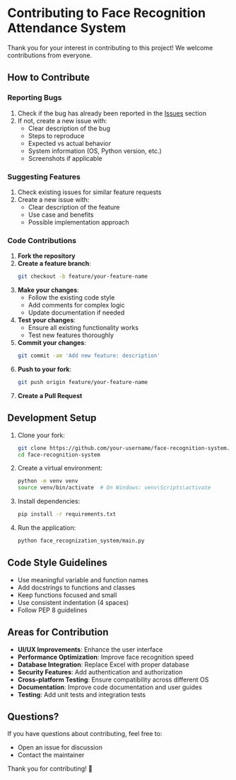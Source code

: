# Contributing to Face Recognition Attendance System

Thank you for your interest in contributing to this project! We welcome contributions from everyone.

## How to Contribute

### Reporting Bugs

1. Check if the bug has already been reported in the [Issues](https://github.com/vatsalyab123/face-recognition-system/issues) section
2. If not, create a new issue with:
   - Clear description of the bug
   - Steps to reproduce
   - Expected vs actual behavior
   - System information (OS, Python version, etc.)
   - Screenshots if applicable

### Suggesting Features

1. Check existing issues for similar feature requests
2. Create a new issue with:
   - Clear description of the feature
   - Use case and benefits
   - Possible implementation approach

### Code Contributions

1. **Fork the repository**
2. **Create a feature branch**:
   ```bash
   git checkout -b feature/your-feature-name
   ```
3. **Make your changes**:
   - Follow the existing code style
   - Add comments for complex logic
   - Update documentation if needed
4. **Test your changes**:
   - Ensure all existing functionality works
   - Test new features thoroughly
5. **Commit your changes**:
   ```bash
   git commit -am 'Add new feature: description'
   ```
6. **Push to your fork**:
   ```bash
   git push origin feature/your-feature-name
   ```
7. **Create a Pull Request**

## Development Setup

1. Clone your fork:
   ```bash
   git clone https://github.com/your-username/face-recognition-system.git
   cd face-recognition-system
   ```

2. Create a virtual environment:
   ```bash
   python -m venv venv
   source venv/bin/activate  # On Windows: venv\Scripts\activate
   ```

3. Install dependencies:
   ```bash
   pip install -r requirements.txt
   ```

4. Run the application:
   ```bash
   python face_recognization_system/main.py
   ```

## Code Style Guidelines

- Use meaningful variable and function names
- Add docstrings to functions and classes
- Keep functions focused and small
- Use consistent indentation (4 spaces)
- Follow PEP 8 guidelines

## Areas for Contribution

- **UI/UX Improvements**: Enhance the user interface
- **Performance Optimization**: Improve face recognition speed
- **Database Integration**: Replace Excel with proper database
- **Security Features**: Add authentication and authorization
- **Cross-platform Testing**: Ensure compatibility across different OS
- **Documentation**: Improve code documentation and user guides
- **Testing**: Add unit tests and integration tests

## Questions?

If you have questions about contributing, feel free to:
- Open an issue for discussion
- Contact the maintainer

Thank you for contributing! 🎉